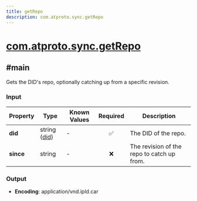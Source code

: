 ```yaml
---
title: getRepo
description: com.atproto.sync.getRepo
---
```


# [com.atproto.sync.getRepo](https://github.com/myConsciousness/atproto.dart/blob/main/lexicons/com/atproto/sync/getRepo.json)

## #main

Gets the DID's repo, optionally catching up from a specific revision.

### Input

| Property | Type | Known Values | Required | Description |
| --- | --- | --- | :---: | --- |
| **did** | string ([did](https://atproto.com/specs/did)) | - | ✅ | The DID of the repo. |
| **since** | string | - | ❌ | The revision of the repo to catch up from. |

### Output

- **Encoding**: application/vnd.ipld.car
